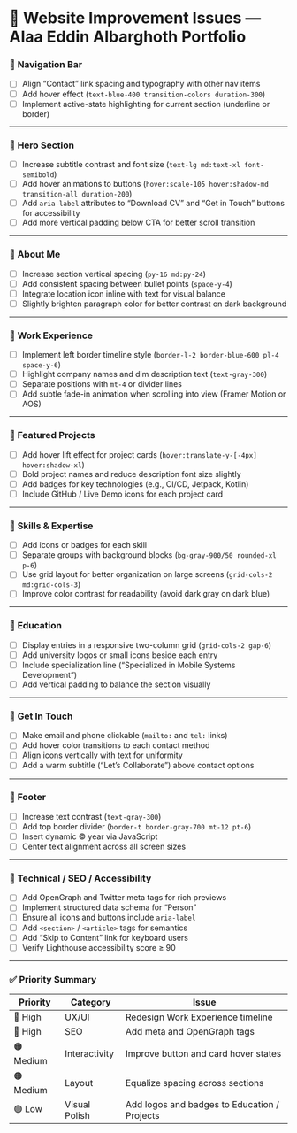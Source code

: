# 🧾 Website Improvement Issues — Alaa Eddin Albarghoth Portfolio

### 🔹 **Navigation Bar**
- [ ] Align “Contact” link spacing and typography with other nav items  
- [ ] Add hover effect (`text-blue-400 transition-colors duration-300`)  
- [ ] Implement active-state highlighting for current section (underline or border)

---

### 🔹 **Hero Section**
- [ ] Increase subtitle contrast and font size (`text-lg md:text-xl font-semibold`)  
- [ ] Add hover animations to buttons (`hover:scale-105 hover:shadow-md transition-all duration-200`)  
- [ ] Add `aria-label` attributes to “Download CV” and “Get in Touch” buttons for accessibility  
- [ ] Add more vertical padding below CTA for better scroll transition  

---

### 🔹 **About Me**
- [ ] Increase section vertical spacing (`py-16 md:py-24`)  
- [ ] Add consistent spacing between bullet points (`space-y-4`)  
- [ ] Integrate location icon inline with text for visual balance  
- [ ] Slightly brighten paragraph color for better contrast on dark background  

---

### 🔹 **Work Experience**
- [ ] Implement left border timeline style (`border-l-2 border-blue-600 pl-4 space-y-6`)  
- [ ] Highlight company names and dim description text (`text-gray-300`)  
- [ ] Separate positions with `mt-4` or divider lines  
- [ ] Add subtle fade-in animation when scrolling into view (Framer Motion or AOS)  

---

### 🔹 **Featured Projects**
- [ ] Add hover lift effect for project cards (`hover:translate-y-[-4px] hover:shadow-xl`)  
- [ ] Bold project names and reduce description font size slightly  
- [ ] Add badges for key technologies (e.g., CI/CD, Jetpack, Kotlin)  
- [ ] Include GitHub / Live Demo icons for each project card  

---

### 🔹 **Skills & Expertise**
- [ ] Add icons or badges for each skill  
- [ ] Separate groups with background blocks (`bg-gray-900/50 rounded-xl p-6`)  
- [ ] Use grid layout for better organization on large screens (`grid-cols-2 md:grid-cols-3`)  
- [ ] Improve color contrast for readability (avoid dark gray on dark blue)  

---

### 🔹 **Education**
- [ ] Display entries in a responsive two-column grid (`grid-cols-2 gap-6`)  
- [ ] Add university logos or small icons beside each entry  
- [ ] Include specialization line (“Specialized in Mobile Systems Development”)  
- [ ] Add vertical padding to balance the section visually  

---

### 🔹 **Get In Touch**
- [ ] Make email and phone clickable (`mailto:` and `tel:` links)  
- [ ] Add hover color transitions to each contact method  
- [ ] Align icons vertically with text for uniformity  
- [ ] Add a warm subtitle (“Let’s Collaborate”) above contact options  

---

### 🔹 **Footer**
- [ ] Increase text contrast (`text-gray-300`)  
- [ ] Add top border divider (`border-t border-gray-700 mt-12 pt-6`)  
- [ ] Insert dynamic © year via JavaScript  
- [ ] Center text alignment across all screen sizes  

---

### 🔹 **Technical / SEO / Accessibility**
- [ ] Add OpenGraph and Twitter meta tags for rich previews  
- [ ] Implement structured data schema for “Person”  
- [ ] Ensure all icons and buttons include `aria-label`  
- [ ] Add `<section>` / `<article>` tags for semantics  
- [ ] Add “Skip to Content” link for keyboard users  
- [ ] Verify Lighthouse accessibility score ≥ 90  

---

### ✅ **Priority Summary**
| Priority | Category | Issue |
|-----------|-----------|--------|
| 🔴 High | UX/UI | Redesign Work Experience timeline |
| 🔴 High | SEO | Add meta and OpenGraph tags |
| 🟠 Medium | Interactivity | Improve button and card hover states |
| 🟠 Medium | Layout | Equalize spacing across sections |
| 🟢 Low | Visual Polish | Add logos and badges to Education / Projects |
